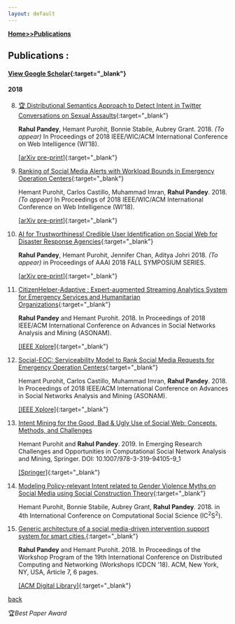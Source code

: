 ```yaml
---
layout: default
---
```

**[Home\>\>](./)[Publications](./publications.html)**
## Publications :

#### [View Google Scholar](https://scholar.google.com/citations?user=fKMSzz0AAAAJ&hl=en){:target="_blank"}
#### 2018
8. [🏆 Distributional Semantics Approach to Detect Intent in Twitter Conversations on Sexual Assaults](https://arxiv.org/pdf/1810.01012.pdf){:target="_blank"}

	**Rahul Pandey**, Hemant Purohit, Bonnie Stabile, Aubrey Grant. 2018. *(To appear)* In Proceedings of 2018 IEEE/WIC/ACM International Conference on Web Intelligence (WI’18).

	[\[arXiv pre-print\]](https://arxiv.org/abs/1810.01012){:target="_blank"}

7. [Ranking of Social Media Alerts with Workload Bounds in Emergency Operation Centers](https://arxiv.org/pdf/1809.08489.pdf){:target="_blank"}

	Hemant Purohit, Carlos Castillo, Muhammad Imran, **Rahul Pandey**. 2018. *(To appear)* In Proceedings of 2018 IEEE/WIC/ACM International Conference on Web Intelligence (WI’18).

	[\[arXiv pre-print\]](https://arxiv.org/abs/1809.08489){:target="_blank"}

6. [AI for Trustworthiness! Credible User Identification on Social Web for Disaster Response Agencies](https://arxiv.org/pdf/1810.01013.pdf){:target="_blank"}

	**Rahul Pandey**, Hemant Purohit, Jennifer Chan, Aditya Johri 2018. *(To appear)* in Proceedings of AAAI 2018 FALL SYMPOSIUM SERIES.

	[\[arXiv pre-print\]](https://arxiv.org/abs/1810.01013){:target="_blank"}

5. [CitizenHelper-Adaptive : Expert-augmented Streaming Analytics System for Emergency Services and Humanitarian Organizations](https://www.researchgate.net/profile/Hemant_Purohit2/publication/327848833_CitizenHelper-Adaptive_Expert-augmented_Streaming_Analytics_System_for_Emergency_Services_and_Humanitarian_Organizations/links/5ba9729945851574f7e3f7f4/CitizenHelper-Adaptive-Expert-augmented-Streaming-Analytics-System-for-Emergency-Services-and-Humanitarian-Organizations.pdf){:target="_blank"}

	**Rahul Pandey** and Hemant Purohit. 2018. In Proceedings of 2018 IEEE/ACM International Conference on Advances in Social Networks Analysis and Mining (ASONAM).

	[\[IEEE Xplore\]](https://doi.org/10.1109/ASONAM.2018.8508374){:target="_blank"}

4. [Social-EOC: Serviceability Model to Rank Social Media Requests for Emergency Operation Centers](http://chato.cl/papers/purohit_castillo_imran_pandey_2018_social_eoc_social_media_emergency_operation_center.pdf){:target="_blank"}

	Hemant Purohit, Carlos Castillo, Muhammad Imran, **Rahul Pandey**. 2018. In Proceedings of 2018 IEEE/ACM International Conference on Advances in Social Networks Analysis and Mining (ASONAM).  

	[\[IEEE Xplore\]](https://doi.org/10.1109/ASONAM.2018.8508709){:target="_blank"}

3. [Intent Mining for the Good, Bad & Ugly Use of Social Web: Concepts, Methods, and Challenges](http://ist.gmu.edu/~hpurohit/informatics-lab/papers/snam-chapter-intent-FINAL.pdf)

	Hemant Purohit and **Rahul Pandey**. 2019. In Emerging Research Challenges and Opportunities in Computational Social Network Analysis and Mining, Springer. DOI: 10.1007/978-3-319-94105-9_1

	[\[Springer\]](https://doi.org/10.1007/978-3-319-94105-9_1){:target="_blank"}

2. [Modeling Policy-relevant Intent related to Gender Violence Myths on Social Media using Social Construction Theory](http://mason.gmu.edu/~rpandey4/modeling-gbv-policy-intent-ic2s218.pdf){:target="_blank"}

	Hemant Purohit, Bonnie Stabile, Aubrey Grant, **Rahul Pandey**. 2018. in 4th International Conference on Computational Social Science (IC<sup>2</sup>S<sup>2</sup>).

1. [Generic architecture of a social media-driven intervention support system for smart cities.](https://mason.gmu.edu/~rpandey4/scc18-gbv-social.pdf){:target="_blank"}

	**Rahul Pandey** and Hemant Purohit. 2018. In Proceedings of the Workshop Program of the 19th International Conference on Distributed Computing and Networking (Workshops ICDCN '18). ACM, New York, NY, USA, Article 7, 6 pages.

	[\[ACM Digital Library\]](https://doi.org/10.1145/3170521.3170528){:target="_blank"}


[back](./)

🏆_Best Paper Award_
